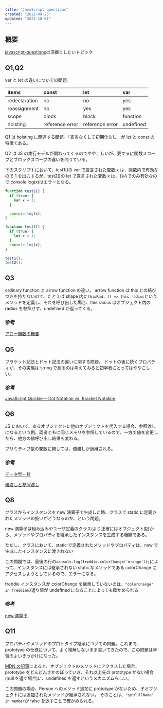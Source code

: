 ```yaml
---
title: "JavaScript questions"
created: "2021-09-25"
updated: "2021-10-01"
---
```


## 概要

[javascript-questions](https://github.com/lydiahallie/javascript-questions)の深掘りしたいトピック

## Q1,Q2

var と let の違いについての問題。

| items         | const           | let             | var       |
| :------------ | :-------------- | :-------------- | :-------- |
| redeclaration | no              | no              | yes       |
| reassignment  | no              | yes             | yes       |
| scope         | block           | block           | function  |
| hoisting      | reference error | reference error | undefined |

Q1 は hoisting に関連する問題。「宣言なくして初期化なし」が let と const の特徴である。

Q2 は JS の実行モデルが関わってくるのでややこしいが、要するに関数スコープとブロックスコープの違いを問うている。

下のスクリプトにおいて、test1()の var で宣言された変数 x は、関数内で有効なので 1 を出力するが、test2()の let で宣言された変数 x は、{}内でのみ有効なので console.log(x)はエラーとなる。

```JavaScript
function test1() {
  if (true) {
    var x = 1;
  }

  console.log(x);
}

function test2() {
  if (true) {
    let x = 1;
  }
  console.log(x);
}

test1();
test2();
```

## Q3

ordinary function と arrow function の違い。
arrow function は this との結びつきを持たないので、たとえば shape 内に`thisRad: () => this.radius`というメソッドを定義し、それを呼び出した場合、this.radius はオブジェクト内の radius を参照せず、undefined が返ってくる。

### 参考

[アロー関数の概要](https://developer.mozilla.org/ja/docs/Web/JavaScript/Reference/Functions/Arrow_functions)

## Q5

ブラケット記法とドット記法の違いに関する問題。
ドットの後に続くプロパティが、その実態は string であるのは考えてみると初学者にとってはややこしい。

### 参考

[JavaScript Quickie— Dot Notation vs. Bracket Notation](https://codeburst.io/javascript-quickie-dot-notation-vs-bracket-notation-333641c0f781)

## Q6

JS において、あるオブジェクトに他のオブジェクトを代入する場合、参照渡しになるという例。両者ともに同じメモリを参照しているので、一方で値を変更したら、他方の値呼び出し結果も変わる。

プリミティブ型の変数に関しては、値渡しが適用される。

### 参考

[データ型一覧](https://developer.mozilla.org/ja/docs/Web/JavaScript/Data_structures)

[値渡しと参照渡し](https://qiita.com/migi/items/3417c2de685c368faab1)

## Q8

クラスからインスタンスを new 演算子で生成した時、クラスで static に定義されたメソッドの扱いがどうなるのか、という問題。

new 演算子は組み込みやユーザ定義のクラス(より正確にはオブジェクト型)から、メソッドやプロパティを継承したインスタンスを生成する機能である。

ただし、クラスにおいて、static で定義されたメソッドやプロパティは、new で生成したインスタンスに渡されない

この問題では、最後の行の`console.log(freddie.colorChange('orange'));`によって、インスタンスには継承されない static なメソッドである colorChange にアクセスしようとしているので、エラーになる。

freddie インスタンスが colorChange を継承していないのは、`"colorChange" in freddie`の返り値が undefined になることによっても確かめられる

### 参考

[new 演算子](https://developer.mozilla.org/ja/docs/Web/JavaScript/Reference/Operators/new)

## Q11

プロパティやメソッドのプロトタイプ継承についての問題。これまで、prototype の仕様について、よく理解しないまま書いてきたので、この問題は学習のよいきっかけになった。

[MDN の記事](https://developer.mozilla.org/ja/docs/Web/JavaScript/Inheritance_and_the_prototype_chain#using_prototypes_in_javascript)によると、オブジェクトのメソッドにアクセスした場合、prototype をどんどんさかのぼっていき、それ以上先の prototype がない場合(null を返す場合)に、undefined を返すというメカニズムらしい。

この問題の場合、Person へのメソッド追加に prototype がないため、子オブジェクトには追加されたメソッドが継承されない。
そのことは、`"getFullName" in member`が false を返すことで確かめられる。

<!-- [オブジェクトのプロパティにアクセスする方法の一覧](accessing-js-properties) ->  -->
